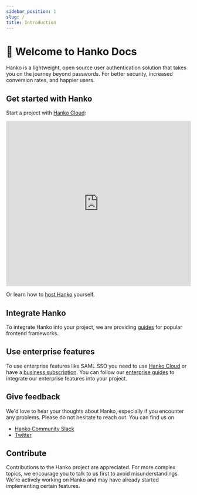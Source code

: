 ```yaml
---
sidebar_position: 1
slug: /
title: Introduction
---
```


# :wave: Welcome to Hanko Docs

Hanko is a lightweight, open source user authentication solution that takes you on the journey beyond passwords. For better security, increased conversion rates, and happier users.

## Get started with Hanko

Start a project with [Hanko Cloud](https://cloud.hanko.io):

<iframe width="100%" height="450" src="https://www.youtube.com/embed/dSeYqEhqZc0?si=anD8PLuU7khVRfDw" title="YouTube video player" frameborder="0" allow="accelerometer; autoplay; clipboard-write; encrypted-media; gyroscope; picture-in-picture; web-share" allowfullscreen></iframe>

Or learn how to [host Hanko](https://github.com/teamhanko/hanko) yourself.

## Integrate Hanko

To integrate Hanko into your project, we are providing [guides](/guides/frontend) for popular frontend frameworks.

## Use enterprise features

To use enterprise features like SAML SSO you need to use [Hanko Cloud](https://cloud.hanko.io) or have a [business subscription](https://www.hanko.io/pricing).
You can follow our [enterprise guides](/guides/ee) to integrate our enterprise features into your project.

## Give feedback

We'd love to hear your thoughts about Hanko, especially if you encounter any problems. Please do not hesitate to reach out. You can find us on

- [Hanko Community Slack](https://www.hanko.io/community)
- [Twitter](https://twitter.com/hanko_io)

## Contribute

Contributions to the Hanko project are appreciated. For more complex topics, we encourage you to talk to us first to avoid misunderstandings. We're actively working on Hanko and may have already started implementing certain features.
